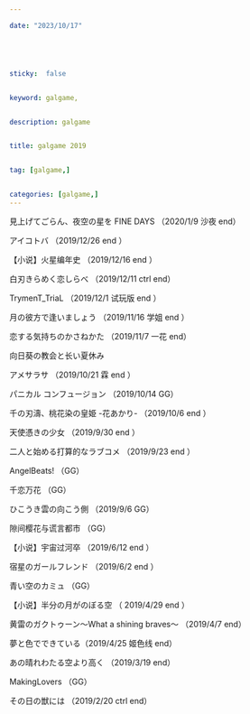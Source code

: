 ```yaml
---

date: "2023/10/17"





sticky:  false


keyword: galgame,


description: galgame


title: galgame 2019


tag: [galgame,]


categories: [galgame,]
---
```



見上げてごらん、夜空の星を FINE DAYS （2020/1/9 沙夜 end）

アイコトバ （2019/12/26 end ）

【小说】火星编年史 （2019/12/16 end ）

白刃きらめく恋しらべ （2019/12/11 ctrl end）

TrymenT_TriaL  （2019/12/1 试玩版 end ）

月の彼方で逢いましょう （2019/11/16 学姐 end ）

恋する気持ちのかさねかた （2019/11/7 一花 end）

向日葵の教会と长い夏休み

アメサラサ （2019/10/21 霖 end ）

パニカル コンフュージョン （2019/10/14 GG）

千の刃濤、桃花染の皇姫 -花あかり- （2019/10/6 end ）

天使憑きの少女 （2019/9/30 end ）

二人と始める打算的なラブコメ （2019/9/23 end ）

AngelBeats! （GG）

千恋万花 （GG）

ひこうき雲の向こう側 （2019/9/6 GG）

隙间樱花与谎言都市 （GG）

【小说】宇宙过河卒 （2019/6/12 end ）

宿星のガールフレンド （2019/6/2 end ）

青い空のカミュ （GG）

【小说】半分の月がのぼる空 （ 2019/4/29 end ）

黄雷のガクトゥーン～What a shining braves～  （2019/4/7 end）

夢と色でできている（2019/4/25 姬色线 end）

あの晴れわたる空より高く （2019/3/19 end）

MakingLovers （GG）

その日の獣には （2019/2/20 ctrl end）